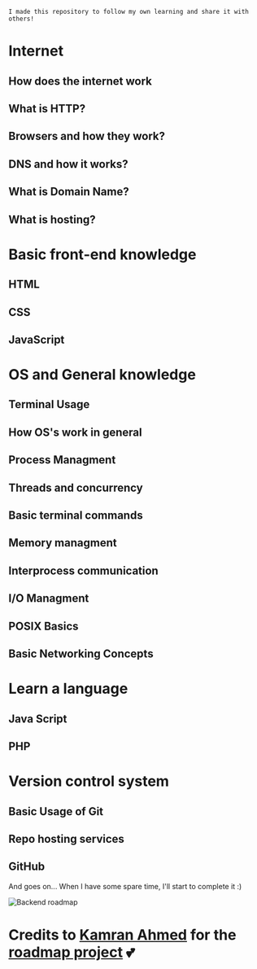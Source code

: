 ```
I made this repository to follow my own learning and share it with others! 
```


# Internet

## How does the internet work

## What is HTTP?

## Browsers and how they work?

## DNS and how it works?

## What is Domain Name?

## What is hosting?

# Basic front-end knowledge

## HTML

## CSS

## JavaScript

# OS and General knowledge

## Terminal Usage

## How OS's work in general

## Process Managment

## Threads and concurrency

## Basic terminal commands

## Memory managment

## Interprocess communication

## I/O Managment

## POSIX Basics

## Basic Networking Concepts

# Learn a language

## Java Script

## PHP

# Version control system

## Basic Usage of Git

## Repo hosting services 

## GitHub

And goes on... When I have some spare time, I'll start to complete it :)

![Backend roadmap](https://roadmap.sh/roadmaps/backend.png)

# Credits to [Kamran Ahmed](https://github.com/kamranahmedse) for the [roadmap project](https://roadmap.sh/) 💕

